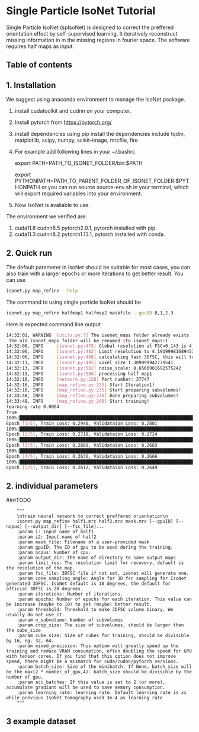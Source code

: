 # Single Particle IsoNet Tutorial

Single Particle IsoNet (spIsoNet) is designed to correct the preffered orientation effect by self-supervised learning. It iteratively reconstruct missing information in in the missing regions in fourier space. The software requires half maps as input.

## Table of contents


## 1. Installation

We suggest using anaconda environment to manage the IsoNet package.

1. install cudatoolkit and cudnn on your computer.
2. Install pytorch from https://pytorch.org/ 
3. install dependencies using pip install
   the dependencies include tqdm, matplotlib, scipy, numpy, scikit-image, mrcfile, fire
4. For example add following lines in your ~/.bashrc

    export PATH=PATH_TO_ISONET_FOLDER/bin:$PATH 

    export PYTHONPATH=PATH_TO_PARENT_FOLDER_OF_ISONET_FOLDER:$PYTHONPATH 
    or you can run source source-env.sh in your terminal, which will export required variables into your environment.
5. Now IsoNet is avaliable to use.

The environment we verified are:
1. cuda11.8 cudnn8.5 pytorch2.0.1, pytorch installed with pip.
2. cuda11.3 cudnn8.2 pytorch1.13.1, pytorch installed with conda.


## 2. Quick run

The default parameter in IsoNet should be suitable for most cases, you can also train with a larger epochs or more iterations to get better result. 
You can use
``` {.bash language="bash"}
isonet.py map_refine --help
```

The command to using single particle IsoNet should be
``` {.bash language="bash"}
isonet.py map_refine halfmap1 halfmap2 maskfile --gpuID 0,1,2,3
```

Here is expected command line output
``` {.bash language="bash"}
14:32:01, WARNING  [utils.py:7] The isonet_maps folder already exists
 The old isonet_maps folder will be renamed (to isonet_maps~)
14:32:06, INFO     [isonet.py:478] Global resolution at FSC=0.143 is 4.191999816894532
14:32:06, INFO     [isonet.py:482] Limit resolution to 4.191999816894532 for IsoNet missing information recovery. You can also tune this paramerter with --limit_res .
14:32:06, INFO     [isonet.py:488] calculating fast 3DFSC, this will take few minutes
14:32:13, INFO     [isonet.py:495] voxel_size 1.309999942779541
14:32:13, INFO     [isonet.py:502] noise_scale: 0.6566901692575242
14:32:13, INFO     [isonet.py:506] processing half map1
14:32:16, INFO     [network.py:228] Port number: 37747
14:32:16, INFO     [map_refine.py:233] Start Iteration1!
14:32:16, INFO     [map_refine.py:235] Start preparing subvolumes!
14:33:48, INFO     [map_refine.py:238] Done preparing subvolumes!
14:33:48, INFO     [map_refine.py:240] Start training!
learning rate 0.0004
True
100%|█████████████████████████████████████████████████████████████████████████████████████████████████████████████████████████████████████████████████████████████████████████████████████████████████████████
Epoch [1/5], Train Loss: 0.2940, Validataion Loss: 0.2801
100%|█████████████████████████████████████████████████████████████████████████████████████████████████████████████████████████████████████████████████████████████████████████████████████████████████████████
Epoch [2/5], Train Loss: 0.2719, Validataion Loss: 0.2724
100%|█████████████████████████████████████████████████████████████████████████████████████████████████████████████████████████████████████████████████████████████████████████████████████████████████████████
Epoch [3/5], Train Loss: 0.2669, Validataion Loss: 0.2683
100%|█████████████████████████████████████████████████████████████████████████████████████████████████████████████████████████████████████████████████████████████████████████████████████████████████████████
Epoch [4/5], Train Loss: 0.2636, Validataion Loss: 0.2666
100%|█████████████████████████████████████████████████████████████████████████████████████████████████████████████████████████████████████████████████████████████████████████████████████████████████████████
Epoch [5/5], Train Loss: 0.2612, Validataion Loss: 0.2649

```

## 2. individual parameters

###TODO

        """
        \ntrain neural network to correct preffered orientation\n
        isonet.py map_refine half1.mrc half2.mrc mask.mrc [--gpuID] [--ncpus] [--output_dir] [--fsc_file]...
        :param i: Input name of half1
        :param i2: Input name of half2
        :param mask_file: Filename of a user-provided mask
        :param gpuID: The ID of gpu to be used during the training.
        :param ncpus: Number of cpu.
        :param output_dir: The name of directory to save output maps
        :param limit_res: The resolution limit for recovery, default is the resolution of the map.
        :param fsc_file: 3DFSC file if not set, isonet will generate one.
        :param cone_sampling_angle: Angle for 3D fsc sampling for IsoNet generated 3DFSC. IsoNet default is 10 degrees, the default for official 3DFSC is 20 degrees.
        :param iterations: Number of iterations.
        :param epochs: Number of epochs for each iteration. This value can be increase (maybe to 10) to get (maybe) better result.
        :param threshold: Threshold to make 3DFSC volume binary. We usually do not use it.  
        :param n_subvolume: Number of subvolumes 
        :param crop_size: The size of subvolumes, should be larger then the cube_size
        :param cube_size: Size of cubes for training, should be divisible by 16, eg. 32, 64.
        :param mixed_precision: This option will greatly speed up the training and reduce VRAM consumption, often doubling the speed for GPU with tensor cores. If you find that this option does not improve speed, there might be a mismatch for cuda/cudnn/pytorch versions.
        :param batch_size: Size of the minibatch. If None, batch_size will be the max(2 * number_of_gpu,4). batch_size should be divisible by the number of gpu.
        :param acc_batches: If this value is set to 2 (or more), accumulate gradiant will be used to save memory consumption.  
        :param learning_rate: learning rate. Default learning rate is xx while previous IsoNet tomography used 3e-4 as learning rate
        """

## 3 example dataset
